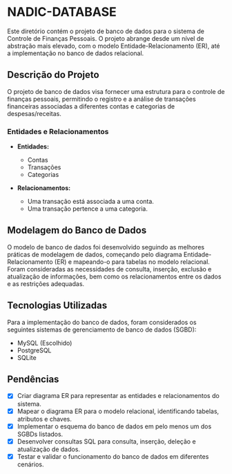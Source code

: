 # NADIC-DATABASE

Este diretório contém o projeto de banco de dados para o sistema de Controle de Finanças Pessoais. O projeto abrange desde um nível de abstração mais elevado, com o modelo Entidade-Relacionamento (ER), até a implementação no banco de dados relacional.

## Descrição do Projeto

O projeto de banco de dados visa fornecer uma estrutura para o controle de finanças pessoais, permitindo o registro e a análise de transações financeiras associadas a diferentes contas e categorias de despesas/receitas.

### Entidades e Relacionamentos

- **Entidades:**
  - Contas
  - Transações
  - Categorias

- **Relacionamentos:**
  - Uma transação está associada a uma conta.
  - Uma transação pertence a uma categoria.

## Modelagem do Banco de Dados

O modelo de banco de dados foi desenvolvido seguindo as melhores práticas de modelagem de dados, começando pelo diagrama Entidade-Relacionamento (ER) e mapeando-o para tabelas no modelo relacional. Foram consideradas as necessidades de consulta, inserção, exclusão e atualização de informações, bem como os relacionamentos entre os dados e as restrições adequadas.

## Tecnologias Utilizadas

Para a implementação do banco de dados, foram considerados os seguintes sistemas de gerenciamento de banco de dados (SGBD):
- MySQL (Escolhido)
- PostgreSQL
- SQLite

## Pendências

- [x] Criar diagrama ER para representar as entidades e relacionamentos do sistema.
- [x] Mapear o diagrama ER para o modelo relacional, identificando tabelas, atributos e chaves.
- [x] Implementar o esquema do banco de dados em pelo menos um dos SGBDs listados.
- [x] Desenvolver consultas SQL para consulta, inserção, deleção e atualização de dados.
- [x] Testar e validar o funcionamento do banco de dados em diferentes cenários.
